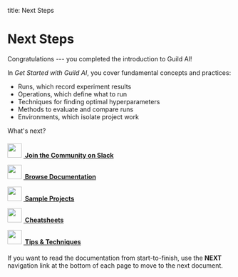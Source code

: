 title: Next Steps

<!-- TODO

- Beef this up with some compelling next steps - icons, etc.

Obviously missing content - what would someone be interested in doing
next?

- Some master huge master example - grueling - to let them cover
  everything
- Add Guild to a project

Based on user type?

- Uses a Notebook
- ???

-->

# Next Steps

Congratulations --- you completed the introduction to Guild AI!

In *Get Started with Guild AI*, you cover fundamental concepts and
practices:

- Runs, which record experiment results
- Operations, which define what to run
- Techniques for finding optimal hyperparameters
- Methods to evaluate and compare runs
- Environments, which isolate project work

What's next?

<h4 class="promo-next"><a href="https://bit.ly/guild-ai-slack" target="_blank"><img src="/assets/icons/messages-bubble-square-smile-alternate.svg" height="32" style="margin-top:0;margin-right:4px;"> Join the Community on Slack</a></h4>

<h4 class="promo-next"><a href="/docs/"><img src="/assets/icons/book-flip-page.svg" height="32" style="margin-top:-6px;margin-right:4px;"> Browse Documentation</a></h4>

<h4 class="promo-next"><a href="https://github.com/guildai/guildai/tree/master/examples" target="_blank"><img src="/assets/icons/folder-star-alternate.svg" height="32" style="margin-top:-6px;margin-right:4px;"> Sample Projects</a></h4>

<h4 class="promo-next"><a href="/docs/#cheatsheets"><img src="/assets/icons/copy-paste.svg" height="32" style="margin-top:-6px;margin-right:4px;"> Cheatsheets</a></h4>

<h4 class="promo-next"><a href="/guides/tips-and-techniques/"><img src="/assets/icons/idea-settings.svg" height="32" style="margin-top:-6px;margin-right:4px;"> Tips &amp; Techniques</a></h4>

If you want to read the documentation from start-to-finish, use the
**NEXT** navigation link at the bottom of each page to move to the
next document.
